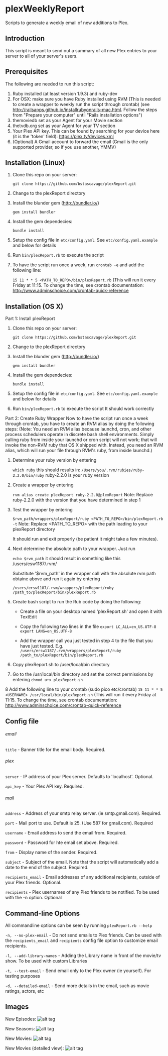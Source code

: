 plexWeeklyReport
================

Scripts to generate a weekly email of new additions to Plex.

## Introduction
This script is meant to send out a summary of all new Plex entries to your server to all of your server's users.  

## Prerequisites

The following are needed to run this script:

1.  Ruby installed (at least version 1.9.3) and ruby-dev
2.  For OSX: make sure you have Ruby installed using RVM (This is needed to create a wrapper to weekly run the script through crontab) (see http://railsapps.github.io/installrubyonrails-mac.html. Follow the steps from "Prepare your computer" until "Rails installation options")
3.  themoviedb set as your Agent for your Movie section
3.  thetvdb.org set as your Agent for your TV section
4.  Your Plex API key.  This can be found by searching for your device here (it is the 'token' field): https://plex.tv/devices.xml
5.  (Optional) A Gmail account to forward the email (Gmail is the only supported provider, so if you use another, YMMV)

## Installation (Linux)

1.  Clone this repo on your server:

    `git clone https://github.com/bstascavage/plexReport.git`
2.  Change to the plexReport directory
3.  Install the blunder gem (http://bundler.io/)

    `gem install bundler`
4.  Install the gem dependecies:

    `bundle install`
5.  Setup the config file in `etc/config.yaml`.  See `etc/config.yaml.example` and below for details
6.  Run `bin/plexReport.rb` to execute the script
7.  To have the script run once a week, run `crontab -e` and add the following line:

    `15 11 * * 5 <PATH_TO_REPO>/bin/plexReport.rb` (This will run it every Friday at 11:15.  To change the time, see crontab documentation: http://www.adminschoice.com/crontab-quick-reference
    
## Installation (OS X)
Part 1: Install plexReport
1.  Clone this repo on your server:

    `git clone https://github.com/bstascavage/plexReport.git`
2.  Change to the plexReport directory
3.  Install the blunder gem (http://bundler.io/)

    `gem install bundler`
4.  Install the gem dependecies:

    `bundle install`
5.  Setup the config file in `etc/config.yaml`.  See `etc/config.yaml.example` and below for details
6.  Run `bin/plexReport.rb` to execute the script
It should work correctly    

Part 2: Create Ruby Wrapper
Now to have the script run once a week through crontab, you have to create an RVM alias by doing the following steps:
(Note: You need an RVM alias because launchd, cron, and other process schedulers operate in discrete bash shell environments. Simply calling ruby from inside your launchd or cron script will not work; that will invoke the non-RVM ruby that OS X shipped with. Instead, you need an RVM alias, which will run your file through RVM's ruby, from inside launchd.)

1.  Determine your ruby version by entering

    `which ruby`
    this should results in:
    `/Users/you/.rvm/rubies/ruby-2.2.0/bin/ruby`
    ruby-2.2.0 is your ruby version
    
2.  Create a wrapper by entering 

    `rvm alias create plexReport ruby-2.2.0@plexReport`
    Note: Replace ruby-2.2.0 with the version that you have determined in step 1 
    
3.  Test the wrapper by entering    
    
    `$rvm_path/wrappers/plexReport/ruby <PATH_TO_REPO>/bin/plexReport.rb -t`
    Note: Replace <PATH_TO_REPO> with the path leading to your plexReport directory 
    
    It should run and exit properly (be patient it might take a few minutes). 
    
4.  Next determine the absolute path to your wrapper. Just run

    `echo $rvm_path`
    it should result in something like this /users/esw1187/.rvm/
    
    Substitute '$rvm_path' in the wrapper call with the absolute rvm path obtaine above and run it again by entering
    
    `/users/ersw1187/.rvm/wrappers/plexReport/ruby /path_to/plexReport/bin/plexReport.rb`
    
5.  Create bash script to run the Rub code by doing the following:
    - Create a file on your desktop named 'plexReport.sh' and open it with TextEdit

    - Copy the following two lines in the file
      `export LC_ALL=en_US.UTF-8`
      `export LANG=en_US.UTF-8`
    
    - Add the wrapper call you just tested in step 4 to the file that you have just tested. E.g. 
      `/users/ersw1187/.rvm/wrappers/plexReport/ruby /path_to/plexReport/bin/plexReport.rb`
    
6.  Copy plexReport.sh to /user/local/bin directory    

7.  Go to the /usr/local/bin directory and set the correct permissions by entering
        `chmod u+x plexReport.sh`

8   Add the following line to your crontab (sudo pico etc/crontab) 
        `15 11 * * 5 <USERNAME> /usr/local/bin/plexReport.sh` (This will run it every Friday at 11:15. To change the time, see crontab documentation: http://www.adminschoice.com/crontab-quick-reference

## Config file

###### email
`title` - Banner title for the email body.  Required.

###### plex
`server` - IP address of your Plex server.  Defaults to 'localhost'.  Optional.

`api_key` - Your Plex API key.  Required.

###### mail
`address` - Address of your smtp relay server.  (ie smtp.gmail.com).  Required.

`port` - Mail port to use.  Default is 25.  (Use 587 for gmail.com).  Required

`username` - Email address to send the email from.  Required.

`password` - Password for hte email set above.  Required.

`from` - Display name of the sender.  Required.

`subject` - Subject of the email.  Note that the script will automatically add a date to the end of the subject.  Required.

`recipients_email` - Email addresses of any additional recipients, outside of your Plex friends.  Optional.

`recipients` - Plex usernames of any Plex friends to be notified.  To be used with the -n option.  Optional

## Command-line Options

All commandline options can be seen by running `plexReport.rb --help`

`-n, --no-plex-email` - Do not send emails to Plex friends.  Can be used with the `recipients_email` and `recipients` config file option to customize email recipients.

`-l, --add-library-names` - Adding the Library name in front of the movie/tv show.  To be used with custom Libraries

`-t, --test-email` - Send email only to the Plex owner (ie yourself).  For testing purposes

`-d, --detailed-email` - Send more details in the email, such as movie ratings, actors, etc

## Images

New Episodes:
![alt tag](http://i.imgur.com/hWzHl2x.png)


New Seasons:
![alt tag](http://i.imgur.com/sBy62Ty.png)


New Movies:
![alt tag](http://i.imgur.com/E3Q85uU.png)

New Movies (detailed view):
![alt tag](http://i.imgur.com/9BHiQHW.png)
